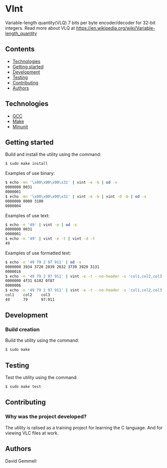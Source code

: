# VInt
Variable-length quantity(VLQ) 7 bits per byte encoder/decoder for 32-bit integers. 
Read more about VLQ at https://en.wikipedia.org/wiki/Variable-length_quantity

## Contents
- [Technologies](#technologies)
- [Getting started](#getting-started)
- [Development](#development)
- [Testing](#testing)
- [Contributing](#contributing)
- [Authors](#authors)

## Technologies
- [GCC](https://gcc.gnu.org/)
- [Make](https://www.gnu.org/software/make/)
- [Minunit](http://www.jera.com/techinfo/jtns/jtn002.html)

## Getting started
Build and install the utility using the command:
```sh
$ sudo make install
```

Examples of use binary:
```sh
$ echo -en '\x00\x00\x00\x31' | vint -e -b | od -x
0000000 0031
0000001
$ echo -en '\x00\x00\x00\x31' | vint -e -b | vint -d -b | od -x
0000000 0000 3100
0000004
```
Examples of use text:
```sh
$ echo -n '49' | vint -e | od -x
0000000 0031
0000001
$ echo -n '49' | vint -e -t | vint -d -t
49
```
Examples of use formatted text:
```sh
$ echo -n '49 79 2 97 911' | od -x
0000000 3934 3720 2039 2032 3739 3920 3131
0000016
$ echo -n '49 79 2 97 911' | vint -e -t --no-header -s 'col1,col2,col3:a' | od -x
0000000 4f31 6102 0f87
0000006
$ echo -n '49 79 2 97 911' | vint -e -t --no-header -s 'col1,col2,col3:a' | vint -d -t -s 'col1,col2,col3:a'
col1    col2    col3
49      79      97:911
```

## Development

### Build creation
Build the utility using the command: 
```sh
$ sudo make
```

## Testing
Test the utility using the command:
```sh
$ sudo make test
```

## Contributing

### Why was the project developed?
The utility is ralised as a training project for learning the C language. And for viewing VLC files at work.

## Authors
David Gemmell